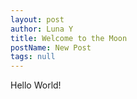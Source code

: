 ```yaml
---
layout: post
author: Luna Y
title: Welcome to the Moon
postName: New Post
tags: null
---
```


Hello World!
